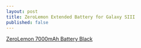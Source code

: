 ```yaml
---
layout: post
title: ZeroLemon Extended Battery for Galaxy SIII
published: false
---
```

[ZeroLemon 7000mAh Battery Black](http://amzn.to/12R1tK9)
